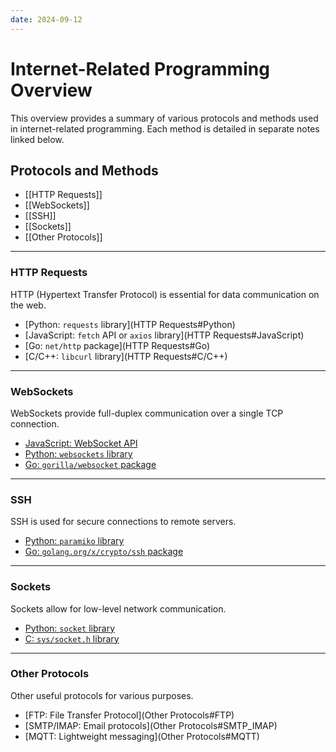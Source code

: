 ```yaml
---
date: 2024-09-12
---
```

# Internet-Related Programming Overview

This overview provides a summary of various protocols and methods used in internet-related programming. Each method is detailed in separate notes linked below.

## Protocols and Methods

- [[HTTP Requests]]
- [[WebSockets]]
- [[SSH]]
- [[Sockets]]
- [[Other Protocols]]

---

### HTTP Requests
HTTP (Hypertext Transfer Protocol) is essential for data communication on the web.

- [Python: `requests` library](HTTP Requests#Python)
- [JavaScript: `fetch` API or `axios` library](HTTP Requests#JavaScript)
- [Go: `net/http` package](HTTP Requests#Go)
- [C/C++: `libcurl` library](HTTP Requests#C/C++)

---

### WebSockets
WebSockets provide full-duplex communication over a single TCP connection.

- [JavaScript: WebSocket API](WebSockets.md#JavaScript)
- [Python: `websockets` library](WebSockets.md#Python)
- [Go: `gorilla/websocket` package](WebSockets.md#Go)

---

### SSH
SSH is used for secure connections to remote servers.

- [Python: `paramiko` library](SSH.md#Python)
- [Go: `golang.org/x/crypto/ssh` package](SSH.md#Go)

---

### Sockets
Sockets allow for low-level network communication.

- [Python: `socket` library](Sockets.md#Python)
- [C: `sys/socket.h` library](Sockets.md#C)

---

### Other Protocols
Other useful protocols for various purposes.

- [FTP: File Transfer Protocol](Other Protocols#FTP)
- [SMTP/IMAP: Email protocols](Other Protocols#SMTP_IMAP)
- [MQTT: Lightweight messaging](Other Protocols#MQTT)
